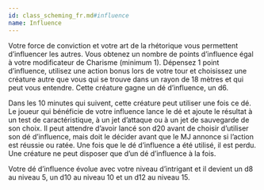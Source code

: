 ```yaml
---
id: class_scheming_fr.md#influence
name: Influence
---
```


Votre force de conviction et votre art de la rhétorique vous permettent d’influencer les autres. Vous obtenez un nombre de points d’influence égal à votre modificateur de Charisme (minimum 1). Dépensez 1 point d’influence, utilisez une action bonus lors de votre tour et choisissez une créature autre que vous qui se trouve dans un rayon de 18 mètres et qui peut vous entendre. Cette créature gagne un dé d’influence, un d6.

Dans les 10 minutes qui suivent, cette créature peut utiliser une fois ce dé. Le joueur qui bénéficie de votre influence lance le dé et ajoute le résultat à un test de caractéristique, à un jet d’attaque ou à un jet de sauvegarde de son choix. Il peut attendre d’avoir lancé son d20 avant de choisir d’utiliser son dé d’influence, mais doit le décider avant que le MJ annonce si l’action est réussie ou ratée. Une fois que le dé d’influence a été utilisé, il est perdu. Une créature ne peut disposer que d’un dé d’influence à la fois.

Votre dé d’influence évolue avec votre niveau d’intrigant et il devient un d8 au niveau 5, un d10 au niveau 10 et un d12 au niveau 15.

